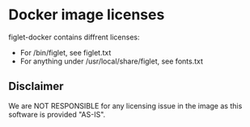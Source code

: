 # Docker image licenses

figlet-docker contains diffrent licenses:
- For /bin/figlet, see figlet.txt
- For anything under /usr/local/share/figlet, see fonts.txt

## Disclaimer

We are NOT RESPONSIBLE for any licensing issue in the image as this software is provided "AS-IS".
